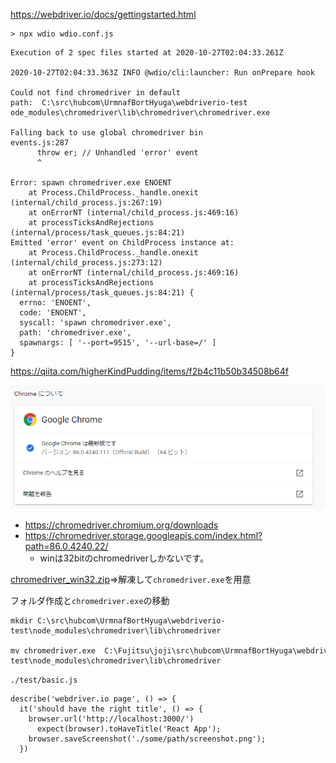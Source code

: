 https://webdriver.io/docs/gettingstarted.html

```
> npx wdio wdio.conf.js
```
```
Execution of 2 spec files started at 2020-10-27T02:04:33.261Z

2020-10-27T02:04:33.363Z INFO @wdio/cli:launcher: Run onPrepare hook

Could not find chromedriver in default path:  C:\src\hubcom\UrmnafBortHyuga\webdriverio-test
ode_modules\chromedriver\lib\chromedriver\chromedriver.exe

Falling back to use global chromedriver bin
events.js:287
      throw er; // Unhandled 'error' event
      ^

Error: spawn chromedriver.exe ENOENT
    at Process.ChildProcess._handle.onexit (internal/child_process.js:267:19)
    at onErrorNT (internal/child_process.js:469:16)
    at processTicksAndRejections (internal/process/task_queues.js:84:21)
Emitted 'error' event on ChildProcess instance at:
    at Process.ChildProcess._handle.onexit (internal/child_process.js:273:12)
    at onErrorNT (internal/child_process.js:469:16)
    at processTicksAndRejections (internal/process/task_queues.js:84:21) {
  errno: 'ENOENT',
  code: 'ENOENT',
  syscall: 'spawn chromedriver.exe',
  path: 'chromedriver.exe',
  spawnargs: [ '--port=9515', '--url-base=/' ]
}
```
https://qiita.com/higherKindPudding/items/f2b4c11b50b34508b64f

![キャプチャ.PNG](./cap01.png)

- https://chromedriver.chromium.org/downloads
- https://chromedriver.storage.googleapis.com/index.html?path=86.0.4240.22/
  - winは32bitのchromedriverしかないです。

[chromedriver_win32.zip](https://chromedriver.storage.googleapis.com/86.0.4240.22/chromedriver_win32.zip)⇒解凍して`chromedriver.exe`を用意

フォルダ作成と`chromedriver.exe`の移動
```
mkdir C:\src\hubcom\UrmnafBortHyuga\webdriverio-test\node_modules\chromedriver\lib\chromedriver

mv chromedriver.exe  C:\Fujitsu\joji\src\hubcom\UrmnafBortHyuga\webdriverio-test\node_modules\chromedriver\lib\chromedriver
```
`./test/basic.js`
```
describe('webdriver.io page', () => {
  it('should have the right title', () => {
    browser.url('http://localhost:3000/')
      expect(browser).toHaveTitle('React App');
    browser.saveScreenshot('./some/path/screenshot.png');
  })
```


